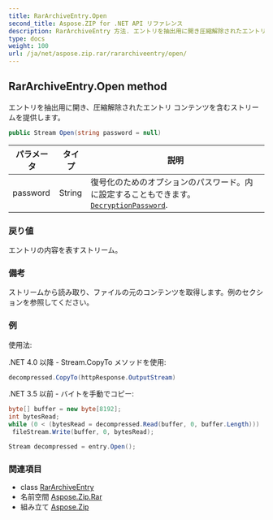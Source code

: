 ```yaml
---
title: RarArchiveEntry.Open
second_title: Aspose.ZIP for .NET API リファレンス
description: RarArchiveEntry 方法. エントリを抽出用に開き圧縮解除されたエントリ コンテンツを含むストリームを提供します
type: docs
weight: 100
url: /ja/net/aspose.zip.rar/rararchiveentry/open/
---
```

## RarArchiveEntry.Open method

エントリを抽出用に開き、圧縮解除されたエントリ コンテンツを含むストリームを提供します。

```csharp
public Stream Open(string password = null)
```

| パラメータ | タイプ | 説明 |
| --- | --- | --- |
| password | String | 復号化のためのオプションのパスワード。内に設定することもできます。[`DecryptionPassword`](../../rararchiveloadoptions/decryptionpassword/). |

### 戻り値

エントリの内容を表すストリーム。

### 備考

ストリームから読み取り、ファイルの元のコンテンツを取得します。例のセクションを参照してください。

### 例

使用法:

.NET 4.0 以降 - Stream.CopyTo メソッドを使用:

```csharp
decompressed.CopyTo(httpResponse.OutputStream)
```

.NET 3.5 以前 - バイトを手動でコピー:

```csharp
byte[] buffer = new byte[8192];
int bytesRead;
while (0 < (bytesRead = decompressed.Read(buffer, 0, buffer.Length)))
 fileStream.Write(buffer, 0, bytesRead);
```

```csharp
Stream decompressed = entry.Open();
```

### 関連項目

* class [RarArchiveEntry](../)
* 名前空間 [Aspose.Zip.Rar](../../rararchiveentry/)
* 組み立て [Aspose.Zip](../../../)


